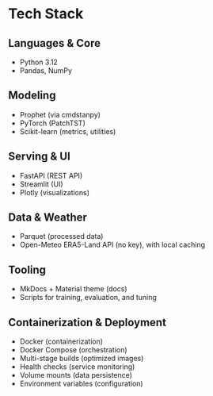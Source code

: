 # Tech Stack

## Languages & Core
- Python 3.12
- Pandas, NumPy

## Modeling
- Prophet (via cmdstanpy)
- PyTorch (PatchTST)
- Scikit-learn (metrics, utilities)

## Serving & UI
- FastAPI (REST API)
- Streamlit (UI)
- Plotly (visualizations)

## Data & Weather
- Parquet (processed data)
- Open-Meteo ERA5-Land API (no key), with local caching

## Tooling
- MkDocs + Material theme (docs)
- Scripts for training, evaluation, and tuning

## Containerization & Deployment
- Docker (containerization)
- Docker Compose (orchestration)
- Multi-stage builds (optimized images)
- Health checks (service monitoring)
- Volume mounts (data persistence)
- Environment variables (configuration)
